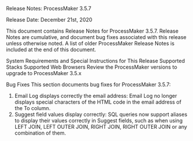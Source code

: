 Release Notes: ProcessMaker 3.5.7

Release Date: December 21st, 2020

This document contains Release Notes for ProcessMaker 3.5.7. Release Notes are cumulative, and document bug fixes associated with this release unless otherwise noted. A list of older ProcessMaker Release Notes is included at the end of this document.

System Requirements and Special Instructions for This Release
Supported Stacks
Supported Web Browsers
Review the ProcessMaker versions to upgrade to ProcessMaker 3.5.x

Bug Fixes
This section documents bug fixes for ProcessMaker 3.5.7:
1. Email Log displays correctly the email address: Email Log no longer displays special characters of the HTML code in the email address of the To column.
2. Suggest field values display correctly: SQL queries now support aliases to display their values correctly in Suggest fields, such as when using LEFT JOIN, LEFT OUTER JOIN, RIGHT JOIN, RIGHT OUTER JOIN or any combination of them.
